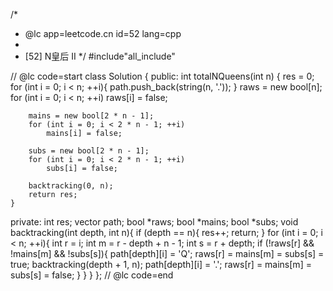 /*
 * @lc app=leetcode.cn id=52 lang=cpp
 *
 * [52] N皇后 II
 */
#include"all_include"

// @lc code=start
class Solution {
public:
    int totalNQueens(int n) {
        res = 0;
        for (int i = 0; i < n; ++i){
            path.push_back(string(n, '.'));
        }
        raws = new bool[n];
        for (int i = 0; i < n; ++i)
            raws[i] = false;

        mains = new bool[2 * n - 1];
        for (int i = 0; i < 2 * n - 1; ++i)
            mains[i] = false;

        subs = new bool[2 * n - 1];
        for (int i = 0; i < 2 * n - 1; ++i)
            subs[i] = false;

        backtracking(0, n);
        return res;
    }
private:
    int res;
    vector<string> path;
    bool *raws;
    bool *mains;
    bool *subs;
    void backtracking(int depth, int n){
        if (depth == n){
            res++;
            return;
        }
        for (int i = 0; i < n; ++i){
            int r = i;
            int m = r - depth + n - 1;
            int s = r + depth;
            if (!raws[r] && !mains[m] && !subs[s]){
                path[depth][i] = 'Q';
                raws[r] = mains[m] = subs[s] = true;
                backtracking(depth + 1, n);
                path[depth][i] = '.';
                raws[r] = mains[m] = subs[s] = false;
            }
        }
    }
};
// @lc code=end

